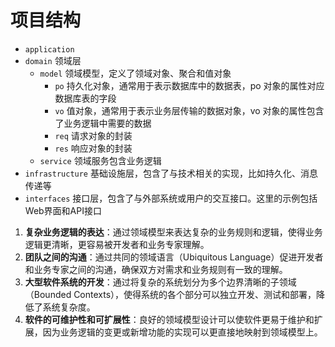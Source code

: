 # 项目结构
- `application` 
- `domain` 领域层
	- `model` 领域模型，定义了领域对象、聚合和值对象
		- `po` 持久化对象，通常用于表示数据库中的数据表，po 对象的属性对应数据库表的字段
		- `vo` 值对象，通常用于表示业务层传输的数据对象，vo 对象的属性包含了业务逻辑中需要的数据
		- `req` 请求对象的封装
		- `res` 响应对象的封装
	- `service` 领域服务包含业务逻辑
- `infrastructure` 基础设施层，包含了与技术相关的实现，比如持久化、消息传递等
- `interfaces` 接口层，包含了与外部系统或用户的交互接口。这里的示例包括Web界面和API接口



1. **复杂业务逻辑的表达**：通过领域模型来表达复杂的业务规则和逻辑，使得业务逻辑更清晰，更容易被开发者和业务专家理解。
2. **团队之间的沟通**：通过共同的领域语言（Ubiquitous Language）促进开发者和业务专家之间的沟通，确保双方对需求和业务规则有一致的理解。
3. **大型软件系统的开发**：通过将复杂的系统划分为多个边界清晰的子领域（Bounded Contexts），使得系统的各个部分可以独立开发、测试和部署，降低了系统复杂度。
4. **软件的可维护性和可扩展性**：良好的领域模型设计可以使软件更易于维护和扩展，因为业务逻辑的变更或新增功能的实现可以更直接地映射到领域模型上。




















